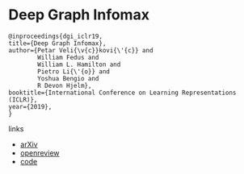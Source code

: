 # Deep Graph Infomax

```
@inproceedings{dgi_iclr19,    
title={Deep Graph Infomax},    
author={Petar Veli{\v{c}}kovi{\'{c}} and
        William Fedus and
        William L. Hamilton and
        Pietro Li{\'{o}} and
        Yoshua Bengio and
        R Devon Hjelm},    
booktitle={International Conference on Learning Representations (ICLR)},    
year={2019},    
}
```

links
- [arXiv](https://arxiv.org/abs/1809.10341)
- [openreview](https://openreview.net/forum?id=rklz9iAcKQ)
- [code](https://github.com/PetarV-/DGI)
